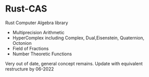 # Rust-CAS
Rust Computer Algebra library
- Multiprecision Arithmetic
- HyperComplex including Complex, Dual,Eisenstein, Quaternion, Octonion
- Field of Fractions
- Number Theoretic Functions 


Very out of date, general concept remains. Update with equivalent restructure by 06-2022
